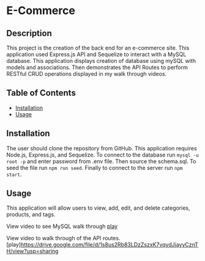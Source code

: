 # E-Commerce

## Description 
This project is the creation of the back end for an e-commerce site. This application used Express.js API and Sequelize to interact with a MySQL database. This application displays creation of database using mySQL with models and associations. Then demonstrates the API Routes to perform RESTful CRUD operations displayed in my walk through videos.

## Table of Contents
* [Installation](#installation)
* [Usage](#usage)

## Installation 
The user should clone the repository from GitHub. This application requires Node.js, Express.js, and Sequelize. To connect to the database run `mysql -u root -p` and enter password from .env file. Then source the schema.sql. To seed the file run `npm run seed`. Finally to connect to the server run `npm start`. 

## Usage 
This application will allow users to view, add, edit, and delete categories, products, and tags.

View video to see MySQL walk through  [play](https://drive.google.com/file/d/18sK-yRKFtUk5sikDzyDlzh3Hs3WiPiV5/view?usp=sharing)<br>

View video to walk through of the API routes.  [play]https://drive.google.com/file/d/1s8us2Rb83LDzZszxK7vqydJjayyCznTH/view?usp=sharing<br>
